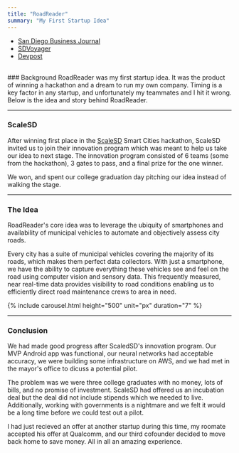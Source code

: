 ```yaml
---
title: "RoadReader"
summary: "My First Startup Idea"
---
```


<!-- add road reader logo -->
- [San Diego Business Journal](https://www.sdbj.com/news/2019/jun/18/three-san-diego-startups-chosen-smart-city-challen/)
- [SDVoyager](http://sdvoyager.com/interview/meet-chad-lohrli-roadreader-la-jolla/)   
- [Devpost](https://devpost.com/software/roadreader-go7zwh)<br/>   

<br/>
### Background
RoadReader was my first startup idea. It was the product of winning a hackathon and a dream to run my own company.
Timing is a key factor in any startup, and unfortunately my teammates and I hit it wrong. Below is the idea and story behind RoadReader.

---

### ScaleSD
After winning first place in the [ScaleSD](https://www.scalesd.com/) Smart Cities hackathon, ScaleSD invited us to join their
innovation program which was meant to help us take our idea to next stage. The innovation program consisted of 6 teams (some from the hackathon), 3 gates to pass, and a final prize for the one winner.

We won, and spent our college graduation day pitching our idea instead of walking the stage.

---

### The Idea
RoadReader's core idea was to leverage the ubiquity of smartphones and availability of municipal vehicles to automate and objectively assess city roads.

Every city has a suite of municipal vehicles covering the majority of its roads, which makes them perfect data collectors. With just a smartphone, we have the ability to capture everything these vehicles see and feel on the road using computer vision and sensory data. This frequently measured, near real-time data provides visibility to road conditions enabling us to efficiently direct road maintenance crews to area in need.


{% include carousel.html height="500" unit="px" duration="7" %}

---

### Conclusion   
We had made good progress after ScaledSD's innovation program. Our MVP Android app was functional, our neural networks had acceptable accuracy, we were building some infrastructure on AWS, and we had met in the mayor's office to dicuss a potential pilot.

The problem was we were three college graduates with no money, lots of bills, and no promise of investment. ScaleSD had offered us an incubation deal but the deal did not include stipends which we needed to live. Additionally, working with governments is a nightmare and we felt it would be a long time before we could test out a pilot.

I had just recieved an offer at another startup during this time, my roomate accepted his offer at Qualcomm, and our third cofounder
decided to move back home to save money. All in all an amazing experience.




